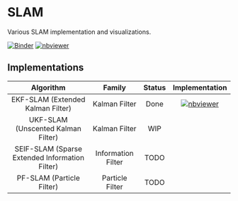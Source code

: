 # SLAM
Various SLAM implementation and visualizations.

[![Binder](https://mybinder.org/badge.svg)](https://mybinder.org/v2/gh/chenchen2015/SLAM/master?filepath=%2FPython)
[![nbviewer](https://camo.githubusercontent.com/bfeb5472ee3df9b7c63ea3b260dc0c679be90b97/68747470733a2f2f696d672e736869656c64732e696f2f62616467652f72656e6465722d6e627669657765722d6f72616e67652e7376673f636f6c6f72423d66333736323626636f6c6f72413d346434643464)](https://nbviewer.jupyter.org/github/chenchen2015/SLAM/tree/master/)

## Implementations

| Algorithm | Family | Status | Implementation |
|:----------------------------------:|:---------------:|:------:|:-----------------------------------------------------------------------------------------------------------------------------------------------------------------------------------------------------------------------------------------------------------------------------------------------------------------------------------------------------------:|
| EKF-SLAM (Extended Kalman Filter) | Kalman Filter | Done |  [![nbviewer](https://camo.githubusercontent.com/bfeb5472ee3df9b7c63ea3b260dc0c679be90b97/68747470733a2f2f696d672e736869656c64732e696f2f62616467652f72656e6465722d6e627669657765722d6f72616e67652e7376673f636f6c6f72423d66333736323626636f6c6f72413d346434643464)](https://nbviewer.jupyter.org/github/chenchen2015/SLAM/blob/master/Python/EKF_SLAM.ipynb) |
| UKF-SLAM (Unscented Kalman Filter) | Kalman Filter | WIP |  |
| SEIF-SLAM (Sparse Extended Information Filter) | Information Filter | TODO |  |
| PF-SLAM (Particle Filter) | Particle Filter | TODO |  |

